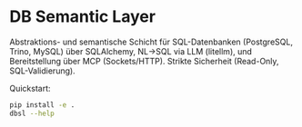 # DB Semantic Layer

Abstraktions- und semantische Schicht für SQL-Datenbanken (PostgreSQL, Trino, MySQL) über SQLAlchemy, NL→SQL via LLM (litellm), und Bereitstellung über MCP (Sockets/HTTP). Strikte Sicherheit (Read-Only, SQL-Validierung).

Quickstart:

```bash
pip install -e .
dbsl --help
```